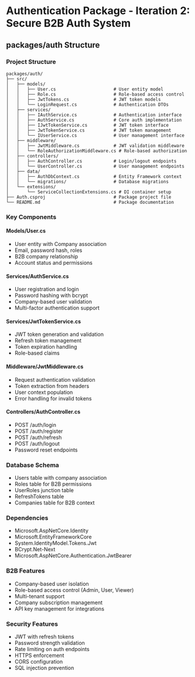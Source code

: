 # Authentication Package - Iteration 2: Secure B2B Auth System

## packages/auth Structure

### Project Structure
```
packages/auth/
├── src/
│   ├── models/
│   │   ├── User.cs                      # User entity model
│   │   ├── Role.cs                      # Role-based access control
│   │   ├── JwtTokens.cs                 # JWT token models
│   │   └── LoginRequest.cs              # Authentication DTOs
│   ├── services/
│   │   ├── IAuthService.cs              # Authentication interface
│   │   ├── AuthService.cs               # Core auth implementation
│   │   ├── IJwtTokenService.cs          # JWT token interface
│   │   ├── JwtTokenService.cs           # JWT token management
│   │   └── IUserService.cs              # User management interface
│   ├── middleware/
│   │   ├── JwtMiddleware.cs             # JWT validation middleware
│   │   └── RoleAuthorizationMiddleware.cs # Role-based authorization
│   ├── controllers/
│   │   ├── AuthController.cs            # Login/logout endpoints
│   │   └── UserController.cs            # User management endpoints
│   ├── data/
│   │   ├── AuthDbContext.cs             # Entity Framework context
│   │   └── migrations/                  # Database migrations
│   └── extensions/
│       └── ServiceCollectionExtensions.cs # DI container setup
├── Auth.csproj                          # Package project file
└── README.md                            # Package documentation
```

### Key Components

#### Models/User.cs
- User entity with Company association
- Email, password hash, roles
- B2B company relationship
- Account status and permissions

#### Services/AuthService.cs
- User registration and login
- Password hashing with bcrypt
- Company-based user validation
- Multi-factor authentication support

#### Services/JwtTokenService.cs
- JWT token generation and validation
- Refresh token management
- Token expiration handling
- Role-based claims

#### Middleware/JwtMiddleware.cs
- Request authentication validation
- Token extraction from headers
- User context population
- Error handling for invalid tokens

#### Controllers/AuthController.cs
- POST /auth/login
- POST /auth/register
- POST /auth/refresh
- POST /auth/logout
- Password reset endpoints

### Database Schema
- Users table with company association
- Roles table for B2B permissions
- UserRoles junction table
- RefreshTokens table
- Companies table for B2B context

### Dependencies
- Microsoft.AspNetCore.Identity
- Microsoft.EntityFrameworkCore
- System.IdentityModel.Tokens.Jwt
- BCrypt.Net-Next
- Microsoft.AspNetCore.Authentication.JwtBearer

### B2B Features
- Company-based user isolation
- Role-based access control (Admin, User, Viewer)
- Multi-tenant support
- Company subscription management
- API key management for integrations

### Security Features
- JWT with refresh tokens
- Password strength validation
- Rate limiting on auth endpoints
- HTTPS enforcement
- CORS configuration
- SQL injection prevention